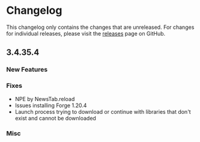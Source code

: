# Changelog

This changelog only contains the changes that are unreleased. For changes for individual releases, please visit the
[releases](https://github.com/ATLauncher/ATLauncher/releases) page on GitHub.

## 3.4.35.4

### New Features

### Fixes
- NPE by NewsTab.reload
- Issues installing Forge 1.20.4
- Launch process trying to download or continue with libraries that don't exist and cannot be downloaded

### Misc
